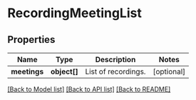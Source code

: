 # RecordingMeetingList

## Properties
Name | Type | Description | Notes
------------ | ------------- | ------------- | -------------
**meetings** | **object[]** | List of recordings. | [optional] 

[[Back to Model list]](../README.md#documentation-for-models) [[Back to API list]](../README.md#documentation-for-api-endpoints) [[Back to README]](../README.md)


